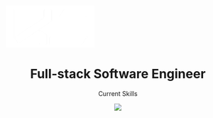 <div style="display: flex">
<div align=center>
<img src="V4-(White).png" style="width: 200px" /> 
</div>
</div>
<div align=center>
  <h1>Full-stack Software Engineer</h1>
  <p>Current Skills</p>
<img src="https://skills.thijs.gg/icons?i=html,css,js,react,nodejs,express,mongodb,figma"/>
</div>

<!--
**xhundo/xhundo** is a ✨ _special_ ✨ repository because its `README.md` (this file) appears on your GitHub profile.

Here are some ideas to get you started:

- 🔭 I’m currently working on ...
- 🌱 I’m currently learning ...
- 👯 I’m looking to collaborate on ...
- 🤔 I’m looking for help with ...
- 💬 Ask me about ...
- 📫 How to reach me: ...
- 😄 Pronouns: ...
- ⚡ Fun fact: ...
-->
